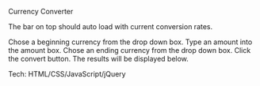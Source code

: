 Currency Converter

The bar on top should auto load with current conversion rates.

Chose a beginning currency from the drop down box. Type an amount into the amount box. Chose an ending currency from the drop down box. Click the convert button. The results will be displayed below.

Tech: HTML/CSS/JavaScript/jQuery
